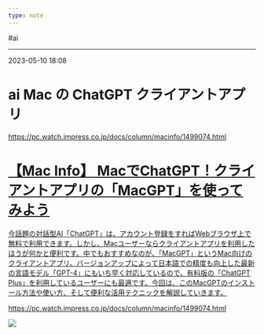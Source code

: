 ```yaml
---
type: note
---
```


#ai

---
2023-05-10  18:08

# ai  Mac の ChatGPT クライアントアプリ

https://pc.watch.impress.co.jp/docs/column/macinfo/1499074.html


<div class="rich-link-card-container"><a class="rich-link-card" href="https://pc.watch.impress.co.jp/docs/column/macinfo/1499074.html" target="_blank">
	<div class="rich-link-image-container">
		<div class="rich-link-image" style="background-image: url('https://pc.watch.impress.co.jp/img/pcw/list/1499/074/fig11b.png')">
	</div>
	</div>
	<div class="rich-link-card-text">
		<h1 class="rich-link-card-title">【Mac Info】 MacでChatGPT！クライアントアプリの「MacGPT」を使ってみよう</h1>
		<p class="rich-link-card-description">
		今話題の対話型AI「ChatGPT」は、アカウント登録をすればWebブラウザ上で無料で利用できます。しかし、Macユーザーならクライアントアプリを利用したほうが何かと便利です。中でもおすすめなのが、「MacGPT」というMac向けのクライアントアプリ。バージョンアップによって日本語での精度も向上した最新の言語モデル「GPT-4」にもいち早く対応しているので、有料版の「ChatGPT Plus」を利用しているユーザーにも最適です。今回は、このMacGPTのインストール方法や使い方、そして便利な活用テクニックを解説していきます。
		</p>
		<p class="rich-link-href">
		https://pc.watch.impress.co.jp/docs/column/macinfo/1499074.html
		</p>
	</div>
</a></div>

![](https://asset.watch.impress.co.jp/img/pcw/docs/1499/074/fig00_l.png)